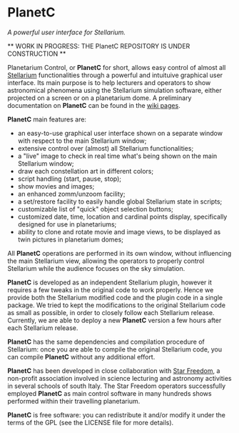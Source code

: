 # PlanetC
*A powerful user interface for Stellarium.*

** WORK IN PROGRESS: THE PlanetC REPOSITORY IS UNDER CONSTRUCTION **

Planetarium Control, or **PlanetC** for short, allows easy control of almost all [Stellarium](http://stellarium.org/) functionalities through a powerful and intuituive graphical user interface.  Its main purpose is to help lecturers and operators to show astronomical phenomena using the Stellarium simulation software, either projected on a screen or on a planetarium dome.  A preliminary documentation on **PlanetC** can be found in the [wiki pages](https://github.com/gcalderone/PlanetC/wiki).


**PlanetC** main features are:

- an easy-to-use graphical user interface shown on a separate window with respect to the main Stellarium window;
- extensive control over (almost) all Stellarium functionalities;
- a "live" image to check in real time what's being shown on the main Stellarium window;
- draw each constellation art in different colors;
- script handling (start, pause, stop);
- show movies and images;
- an enhanced zomm/unzoom facility;
- a set/restore facility to easily handle global Stellarium state in scripts;
- customizable list of "quick" object selection buttons;
- customized date, time, location and cardinal points display, specifically designed for use in planetariums;
- ability to clone and rotate movie and image views, to be displayed as twin pictures in planetarium domes;

All **PlanetC** operations are performed in its own window, without influencing the main Stellarium view, allowing the operators to properly control Stellarium while the audience focuses on the sky simulation.

**PlanetC** is developed as an independent Stellarium plugin, however it requires a few tweaks in the original  code to work properly.  Hence we provide both the Stellarium modified code and the plugin code in a single package.  We tried to kept the modifications to the original Stellarium code as small as possible, in order to closely follow each Stellarium release.  Currently, we are able to deploy a new **PlanetC** version a few hours after each Stellarium release.

**PlanetC** has the same dependencies and compilation procedure of Stellarium: once you are able to compile the original Stellarium code, you can compile **PlanetC** without any additional effort.

**PlanetC** has been developed in close collaboration with [Star Freedom](http://www.starfreedom.it/), a non-profit association involved in science lecturing and astronomy activities in several schools of south Italy.  The Star Freedom operators successfully employed **PlanetC** as main control software in many hundreds shows performed within their travelling planetarium.

**PlanetC** is free software: you can redistribute it and/or modify it under the terms of the GPL (see the LICENSE file for more details).
